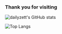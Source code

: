 ### Thank you for visiting
 
![dailyzett's GitHub stats](https://github-readme-stats.vercel.app/api?username=dailyzett&show_icons=true&theme=radical)


![Top Langs](https://github-readme-stats.vercel.app/api/top-langs/?username=dailyzett&layout=compact&theme=radical)
